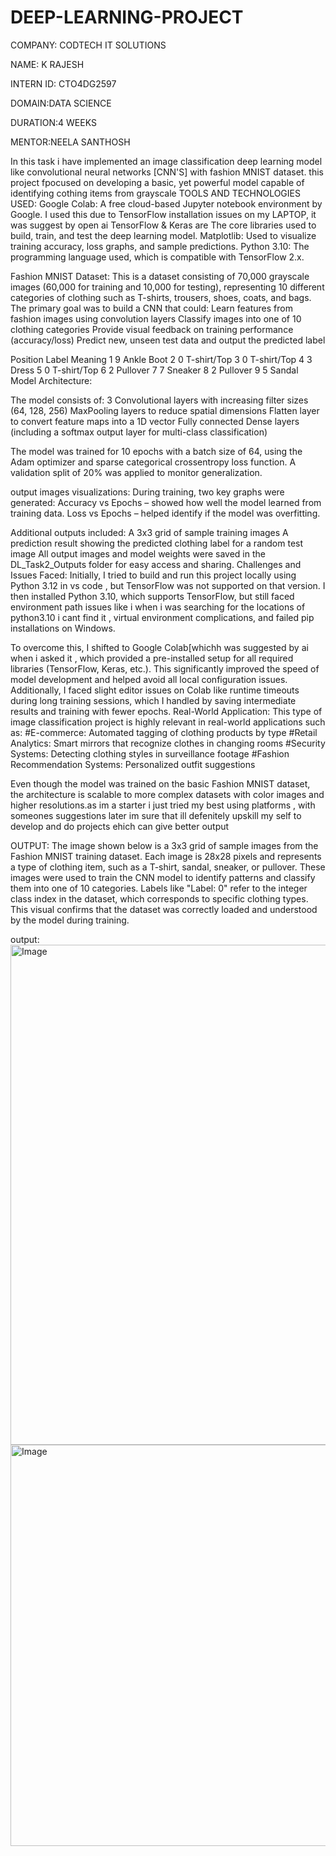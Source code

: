 # DEEP-LEARNING-PROJECT

COMPANY: CODTECH IT SOLUTIONS

NAME: K RAJESH

INTERN ID: CTO4DG2597

DOMAIN:DATA SCIENCE

DURATION:4 WEEKS

MENTOR:NEELA SANTHOSH

In this task i have implemented an image classification deep learning model like convolutional neural networks [CNN'S] with fashion MNIST dataset. this project fpocused on developing a basic, yet powerful model capable of identifying cothing items from grayscale 
TOOLS AND TECHNOLOGIES USED:
Google Colab: A free cloud-based Jupyter notebook environment by Google. I used this due to TensorFlow installation issues on my LAPTOP, it was suggest by open ai 
TensorFlow & Keras are The core libraries used to build, train, and test the deep learning model.
Matplotlib: Used to visualize training accuracy, loss graphs, and sample predictions.
Python 3.10: The programming language used, which is compatible with TensorFlow 2.x.

Fashion MNIST Dataset: This is a dataset consisting of 70,000 grayscale images (60,000 for training and 10,000 for testing), representing 10 different categories of clothing such as T-shirts, trousers, shoes, coats, and bags.
The primary goal was to build a CNN that could:
Learn features from fashion images using convolution layers
Classify images into one of 10 clothing categories
Provide visual feedback on training performance (accuracy/loss)
Predict new, unseen test data and output the predicted label

Position	Label  	Meaning
1  	      9     	Ankle Boot
2	        0      	T-shirt/Top
3  	      0	       T-shirt/Top
4        	3	       Dress
5	        0	     T-shirt/Top
6	        2	     Pullover
7	        7	      Sneaker
8	        2      	Pullover
9	        5      	Sandal
Model Architecture:

The model consists of:
3 Convolutional layers with increasing filter sizes (64, 128, 256)
MaxPooling layers to reduce spatial dimensions
Flatten layer to convert feature maps into a 1D vector
Fully connected Dense layers (including a softmax output layer for multi-class classification)

The model was trained for 10 epochs with a batch size of 64, using the Adam optimizer and sparse categorical crossentropy loss function. A validation split of 20% was applied to monitor generalization.

output images visualizations:
During training, two key graphs were generated:
Accuracy vs Epochs – showed how well the model learned from training data.
Loss vs Epochs – helped identify if the model was overfitting.

Additional outputs included:
A 3x3 grid of sample training images
A prediction result showing the predicted clothing label for a random test image
All output images and model weights were saved in the DL_Task2_Outputs folder for easy access and sharing.
Challenges and Issues Faced:
Initially, I tried to build and run this project locally using Python 3.12 in vs code , but TensorFlow was not supported on that version. I then installed Python 3.10, which supports TensorFlow, but still faced environment path issues like i when i was searching for the locations of python3.10 i cant find it , virtual environment complications, and failed pip installations on Windows.

To overcome this, I shifted to Google Colab[whichh was suggested by ai when i asked it , which provided a pre-installed setup for all required libraries (TensorFlow, Keras, etc.). This significantly improved the speed of model development and helped avoid all local configuration issues. Additionally, I faced slight editor issues on Colab like runtime timeouts during long training sessions, which I handled by saving intermediate results and training with fewer epochs.
 Real-World Application:
This type of image classification project is highly relevant in real-world applications such as:
#E-commerce: Automated tagging of clothing products by type
#Retail Analytics: Smart mirrors that recognize clothes in changing rooms
#Security Systems: Detecting clothing styles in surveillance footage
#Fashion Recommendation Systems: Personalized outfit suggestions

Even though the model was trained on the basic Fashion MNIST dataset, the architecture is scalable to more complex datasets with color images and higher resolutions.as im a starter i just tried my best using platforms , with someones suggestions later im sure that ill defenitely upskill my self to develop and do projects ehich can give better output

OUTPUT:
The image shown below is a 3x3 grid of sample images from the Fashion MNIST training dataset. Each image is 28x28 pixels and represents a type of clothing item, such as a T-shirt, sandal, sneaker, or pullover. These images were used to train the CNN model to identify patterns and classify them into one of 10 categories. Labels like "Label: 0" refer to the integer class index in the dataset, which corresponds to specific clothing types. This visual confirms that the dataset was correctly loaded and understood by the model during training.

output:
<img width="800" height="800" alt="Image" src="https://github.com/user-attachments/assets/81d6b811-f7bd-4c56-8c22-46be40dfba04" />
<img width="1049" height="642" alt="Image" src="https://github.com/user-attachments/assets/5b825c3c-985b-4798-a24d-e1a4a0ad41c1" />







